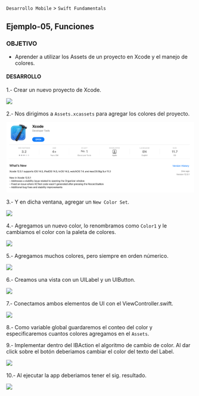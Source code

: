 
`Desarrollo Mobile` > `Swift Fundamentals`


## Ejemplo-05, Funciones

### OBJETIVO

- Aprender a utilizar los Assets de un proyecto en Xcode y el manejo de colores.

#### DESARROLLO


1.- Crear un nuevo proyecto de Xcode.

![](0.png)

2.- Nos dirigimos a `Assets.xcassets` para agregar los colores del proyecto.

![](1.png)

3.- Y en dicha ventana, agregar un `New Color Set`.

![](2.png)

4.- Agregamos un nuevo color, lo renombramos como `Color1` y le cambiamos el color con la paleta de colores.

![](3.png)

5.- Agregamos muchos colores, pero siempre en orden númerico.

![](4.png)

6.- Creamos una vista con un UILabel y un UIButton.

![](5.png)

7.- Conectamos ambos elementos de UI con el ViewController.swift.

![](6.png)

8.- Como variable global guardaremos el conteo del color y especificaremos cuantos colores agregamos en el `Assets`. 

9.- Implementar dentro del IBAction el algoritmo de cambio de color. Al dar click sobre el botón deberiamos cambiar el color del texto del Label.

![](7.png)

10.- Al ejecutar la app deberiamos tener el sig. resultado.

![](8.gif)


